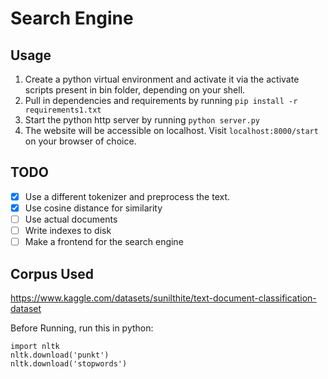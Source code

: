 # Search Engine

## Usage
1. Create a python virtual environment and activate it via the activate scripts present in bin folder, depending on your shell.
2. Pull in dependencies and requirements by running
```pip install -r requirements1.txt```
3. Start the python http server by running
```python server.py```
4. The website will be accessible on localhost. Visit ```localhost:8000/start``` on your browser of choice.

## TODO
- [X] Use a different tokenizer and preprocess the text.
- [X] Use cosine distance for similarity
- [ ] Use actual documents
- [ ] Write indexes to disk
- [ ] Make a frontend for the search engine

## Corpus Used
https://www.kaggle.com/datasets/sunilthite/text-document-classification-dataset

Before Running, run this in python: 

```
import nltk
nltk.download('punkt')
nltk.download('stopwords')
```

